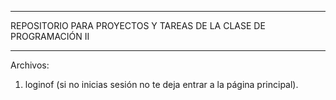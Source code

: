 ****************************************************************
REPOSITORIO PARA PROYECTOS Y TAREAS DE LA CLASE DE PROGRAMACIÓN II
****************************************************************

Archivos:
1. loginof (si no inicias sesión no te deja entrar a la página principal).
